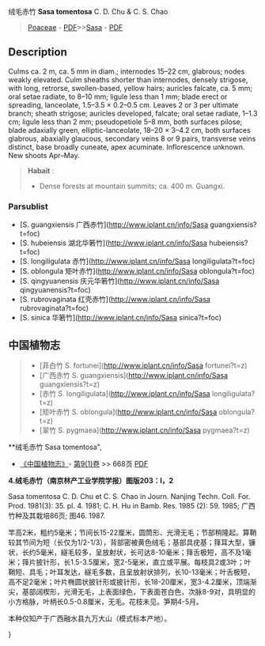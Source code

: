 绒毛赤竹 **Sasa tomentosa** C. D. Chu & C. S. Chao

> [Poaceae](http://www.iplant.cn/info/Poaceae?t=foc) - [PDF](http://www.iplant.cn/foc/pdf/Poaceae.pdf)>>[Sasa](http://www.iplant.cn/info/Sasa?t=foc) - [PDF](http://www.iplant.cn/foc/pdf/Sasa.pdf)

## Description

Culms ca. 2 m, ca. 5 mm in diam.; internodes 15–22 cm, glabrous; nodes weakly elevated. Culm sheaths shorter than internodes, densely strigose, with long, retrorse, swollen-based, yellow hairs; auricles falcate, ca. 5 mm; oral setae radiate, to 8–10 mm; ligule less than 1 mm; blade erect or spreading, lanceolate, 1.5–3.5 × 0.2–0.5 cm. Leaves 2 or 3 per ultimate branch; sheath strigose; auricles developed, falcate; oral setae radiate, 1–1.3 cm; ligule less than 2 mm; pseudopetiole 5–8 mm, both surfaces pilose; blade adaxially green, elliptic-lanceolate, 18–20 × 3–4.2 cm, both surfaces glabrous, abaxially glaucous, secondary veins 8 or 9 pairs, transverse veins distinct, base broadly cuneate, apex acuminate. Inflorescence unknown. New shoots Apr–May.

> **Habait** : 
>* Dense forests at mountain summits; ca. 400 m. Guangxi.

### Parsublist

* [S.  guangxiensis  广西赤竹](http://www.iplant.cn/info/Sasa guangxiensis?t=foc)
* [S.  hubeiensis  湖北华箬竹](http://www.iplant.cn/info/Sasa hubeiensis?t=foc)
* [S.  longiligulata  赤竹](http://www.iplant.cn/info/Sasa longiligulata?t=foc)
* [S.  oblongula  矩叶赤竹](http://www.iplant.cn/info/Sasa oblongula?t=foc)
* [S.  qingyuanensis  庆元华箬竹](http://www.iplant.cn/info/Sasa qingyuanensis?t=foc)
* [S.  rubrovaginata  红壳赤竹](http://www.iplant.cn/info/Sasa rubrovaginata?t=foc)
* [S.  sinica  华箬竹](http://www.iplant.cn/info/Sasa sinica?t=foc)

## 中国植物志

> * [菲白竹  S.  fortunei](http://www.iplant.cn/info/Sasa fortunei?t=z)
> * [广西赤竹  S.  guangxiensis](http://www.iplant.cn/info/Sasa guangxiensis?t=z)
> * [赤竹  S.  longiligulata](http://www.iplant.cn/info/Sasa longiligulata?t=z)
> * [矩叶赤竹  S.  oblongula](http://www.iplant.cn/info/Sasa oblongula?t=z)
> * [翠竹  S.  pygmaea](http://www.iplant.cn/info/Sasa pygmaea?t=z)

**绒毛赤竹 Sasa tomentosa",

* [《中国植物志》](http://www.iplant.cn/frps)- [第9(1)卷](http://www.iplant.cn/frps/vol/9(1)) >> 668页 [PDF](http://www.iplant.cn/frps/pdf/9(1)/668.pdf)

**4.绒毛赤竹（南京林产工业学院学报）图版203：l，2**

Sasa tomentosa C. D. Chu et C. S. Chao in Journ. Nanjing Techn. Coll. For. Prod. 1981(3): 35. pl. 4. 1981; C. H. Hu in Bamb. Res. 1985 (2): 59. 1985; 广西竹种及其栽培86页; 图46. 1987.

竿高2米，粗约5毫米；节间长15-22厘米，圆筒形、光滑无毛；节部稍隆起。算鞘较其节间为短（长仅为1/2-1/3），背部密被黄色绒毛；基部具疣基；箨耳大型，镰状，长约5毫米，繸毛较多，呈放射状，长可达8-10毫米；箨舌极短，高不及1毫米；箨片披针形，长1.5-3.5厘米，宽2-5毫米，直立或平展。每枝具2或3叶；叶鞘短、具毛；叶耳发达，繸毛多数，且呈放射状排列，长10-13毫米；叶舌极短，高不足2毫米；叶片椭圆状披针形或披针形，长18-20厘米，宽3-4.2厘米，顶端渐尖，基部阔楔形，光滑无毛，上表面绿色，下表面苍白色，次脉8-9对，具明显的小方格脉，叶柄长0.5-0.8厘米，无毛。花枝未见。笋期4-5月。

本种仅知产于广西融水县九万大山（模式标本产地）。

}